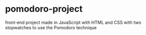 # pomodoro-project
front-end project made in JavaScript with HTML and CSS with two stopwatches to use the Pomodoro technique
